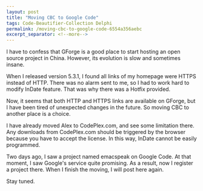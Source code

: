 ```yaml
---
layout: post
title: "Moving CBC to Google Code"
tags: Code-Beautifier-Collection Delphi
permalink: /moving-cbc-to-google-code-6554a356aebc
excerpt_separator: <!--more-->
---
```

I have to confess that GForge is a good place to start hosting an open source project in China. However, its evolution is slow and sometimes insane.
<!--more-->

When I released version 5.3.1, I found all links of my homepage were HTTPS instead of HTTP. There was no alarm sent to me, so I had to work hard to modify InDate feature. That was why there was a Hotfix provided.

Now, it seems that both HTTP and HTTPS links are available on GForge, but I have been tired of unexpected changes in the future. So moving CBC to another place is a choice.

I have already moved Alex to CodePlex.com, and see some limitation there. Any downloads from CodePlex.com should be triggered by the browser because you have to accept the license. In this way, InDate cannot be easily programmed.

Two days ago, I saw a project named emacspeak on Google Code. At that moment, I saw Google's service quite promising. As a result, now I register a project there. When I finish the moving, I will post here again.

Stay tuned.
